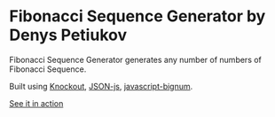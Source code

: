 # Fibonacci Sequence Generator by Denys Petiukov
Fibonacci Sequence Generator generates any number of numbers of Fibonacci Sequence.

Built using [Knockout](http://knockoutjs.com/), [JSON-js](https://github.com/douglascrockford/JSON-js), [javascript-bignum](https://github.com/jtobey/javascript-bignum).

[See it in action](http://githubprofile.github.io/fibonacci/)
